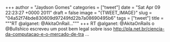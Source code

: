 
+++
author = "Jaydson Gomes"
categories = ["tweet"]
date = "Sat Apr 09 22:23:27 +0000 2011"
draft = false
image = "{TWEET_IMAGE}"
slug = "04a52f74bde830609d97249fd22b7a08690495b6"
tags = ["tweet"]
title = """RT @alganet: @AkitaOnRail..."""
+++
RT @alganet: @AkitaOnRails o @Bullshico escreveu um post bem legal sobre isso http://pla.net.br/ciencia-da-computacao-e-o-mercado-de-tra ...

